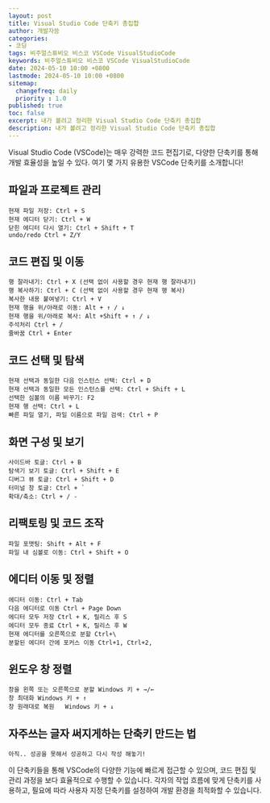 ```yaml
---
layout: post
title: Visual Studio Code 단축키 총집합
author: 개발자씅
categories: 
- 코딩
tags: 비주얼스튜비오 비스코 VSCode VisualStudioCode
keywords: 비주얼스튜비오 비스코 VSCode VisualStudioCode
date: 2024-05-10 10:00 +0800
lastmode: 2024-05-10 10:00 +0800
sitemap:
  changefreq: daily
  priority : 1.0
published: true
toc: false
excerpt: 내가 볼려고 정리한 Visual Studio Code 단축키 총집합
description: 내가 볼려고 정리한 Visual Studio Code 단축키 총집합
---
```

Visual Studio Code (VSCode)는 매우 강력한 코드 편집기로, 다양한 단축키를 통해 개발 효율성을 높일 수 있다. 여기 몇 가지 유용한 VSCode 단축키를 소개합니다!

## 파일과 프로젝트 관리
	현재 파일 저장: Ctrl + S
	현재 에디터 닫기: Ctrl + W
	닫힌 에디터 다시 열기: Ctrl + Shift + T
	undo/redo Ctrl + Z/Y
	
## 코드 편집 및 이동
	행 잘라내기: Ctrl + X (선택 없이 사용할 경우 현재 행 잘라내기)
	행 복사하기: Ctrl + C (선택 없이 사용할 경우 현재 행 복사)
	복사한 내용 붙여넣기: Ctrl + V
	현재 행을 위/아래로 이동: Alt + ↑ / ↓
	현재 행을 위/아래로 복사: Alt +Shift + ↑ / ↓
	주석처리 Ctrl + /
	줄바꿈 Ctrl + Enter
	
## 코드 선택 및 탐색
	현재 선택과 동일한 다음 인스턴스 선택: Ctrl + D 
	현재 선택과 동일한 모든 인스턴스를 선택: Ctrl + Shift + L
	선택한 심볼의 이름 바꾸기: F2
	현재 행 선택: Ctrl + L 
	빠른 파일 열기, 파일 이름으로 파일 검색: Ctrl + P
	
	
## 화면 구성 및 보기
	사이드바 토글: Ctrl + B
	탐색기 보기 토글: Ctrl + Shift + E
	디버그 뷰 토글: Ctrl + Shift + D
	터미널 창 토글: Ctrl + `
	확대/축소: Ctrl + / -
	
## 리팩토링 및 코드 조작
	파일 포맷팅: Shift + Alt + F
	파일 내 심볼로 이동: Ctrl + Shift + O
	
## 에디터 이동 및 정렬
	에디터 이동: Ctrl + Tab
	다음 에디터로 이동 Ctrl + Page Down
	에디터 모두 저장 Ctrl + K, 릴리스 후 S
	에디터 모두 종료 Ctrl + K, 릴리스 후 W
    현재 에디터를 오른쪽으로 분할 Ctrl+\
    분할된 에디터 간에 포커스 이동 Ctrl+1, Ctrl+2,

## 윈도우 창 정렬
    창을 왼쪽 또는 오른쪽으로 분할 Windows 키 + →/←
    창 최대화 Windows 키 + ↑
    창 원래대로 복원   Windows 키 + ↓

## 자주쓰는 글자 써지게하는 단축키 만드는 법
    아직.. 성공을 못해서 성공하고 다시 작성 해놓기!

이 단축키들을 통해 VSCode의 다양한 기능에 빠르게 접근할 수 있으며, 코드 편집 및 관리 과정을 보다 효율적으로 수행할 수 있습니다. 각자의 작업 흐름에 맞게 단축키를 사용하고, 필요에 따라 사용자 지정 단축키를 설정하여 개발 환경을 최적화할 수 있습니다.